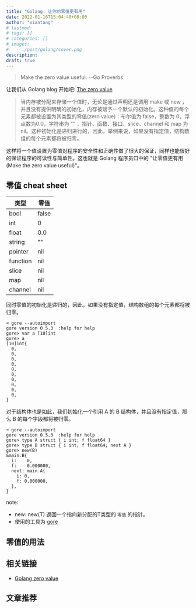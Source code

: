 ```yaml
---
title: "Golang: 让你的零值更有用"
date: 2022-01-16T15:04:40+08:00
author: "xiantang"
# lastmod: 
# tags: []
# categories: []
# images:
#   - ./post/golang/cover.png
description:
draft: true
---
```



<!-- 
* 总是会先写一句话，同步背景和上下文
* 评论式写作引用一些大牛说的话
* 多一些有趣的跳转链接
* 在文章末尾推荐一些有趣的链接
* 先写提纲，再写内容 -->

> Make the zero value useful.
                        --Go Proverbs

让我们从 Golang blog 开始吧: [The zero value](https://go.dev/ref/spec#The_zero_value)
> 当内存被分配来存储一个值时，无论是通过声明还是调用 make 或 new ，并且没有提供明确的初始化，内存被赋予一个默认的初始化。这种值的每个元素都被设置为其类型的零值(zero value)：布尔值为 false，整数为 0，浮点数为0.0，字符串为 "" ，指针、函数、接口、slice、channel 和 map 为 nil。这种初始化是递归进行的，因此，举例来说，如果没有指定值，结构数组的每个元素都将被归零。

这样将一个值设置为零值对程序的安全性和正确性做了很大的保证，同样也能很好的保证程序的可读性与简单性。这也就是 Golang 程序员口中的 "让零值更有用 (Make the zero value useful)"。

## 零值 cheat sheet

| 类型 | 零值 |
| --- | --- |
| bool | false |
| int | 0 |
| float | 0.0 |
| string | "" |
| pointer | nil |
| function | nil |
| slice | nil |
| map | nil |
| channel | nil |

同时零值的初始化是递归的，因此，如果没有指定值，结构数组的每个元素都将被归零。

```golang
➜ gore --autoimport  
gore version 0.5.3  :help for help
gore> var a [10]int
gore> a
[10]int{
  0,
  0,
  0,
  0,
  0,
  0,
  0,
  0,
  0,
  0,
}
```

对于结构体也是如此，我们初始化一个引用 A 的 B 结构体，并且没有指定值，那么 B 的每个字段都将被归零。

```golang
➜ gore --autoimport
gore version 0.5.3  :help for help
gore> type A struct { i int; f float64 }
gore> type B struct { i int; f float64; next A }
gore> new(B)
&main.B{
  i:    0,
  f:    0.000000,
  next: main.A{
    i: 0,
    f: 0.000000,
  },
}
```

note:

* new: new(T) 返回一个指向新分配的T类型的 `零值` 的指针。
* 使用的工具为 [gore](https://github.com/x-motemen/gore)


## 零值的用法


## 相关链接
* [Golang zero value](https://dave.cheney.net/2013/01/19/what-is-the-zero-value-and-why-is-it-useful)


## 文章推荐
